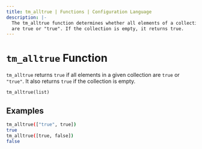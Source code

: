```yaml
---
title: tm_alltrue | Functions | Configuration Language
description: |-
  The tm_alltrue function determines whether all elements of a collection
  are true or "true". If the collection is empty, it returns true.
---
```


# `tm_alltrue` Function

`tm_alltrue` returns `true` if all elements in a given collection are `true`
or `"true"`. It also returns `true` if the collection is empty.

```hcl
tm_alltrue(list)
```

## Examples

```sh
tm_alltrue(["true", true])
true
tm_alltrue([true, false])
false
```
